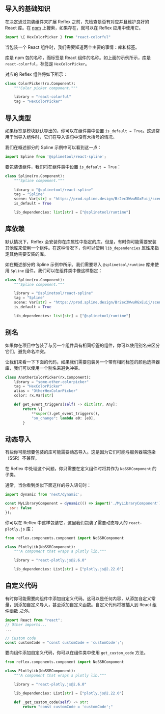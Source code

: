 ## 导入的基础知识

在决定通过包装组件来扩展 Reflex 之前，先检查是否有对应并且维护良好的 React 库。在 [npm](https://www.npmjs.com/) 上搜索，如果存在，就可以在 Reflex 应用中使用它。

```javascript 
import \{ HexColorPicker } from "react-colorful"
```

当包装一个 React 组件时，我们需要知道两个主要的事情：库和标签。

库是 npm 包的名称，而标签是 React 组件的名称。如上面的示例所示，库是 `react-colorful`，标签是 `HexColorPicker`。

对应的 Reflex 组件将如下所示：

```python
class ColorPicker(rx.Component):
    """Color picker component."""

    library = "react-colorful"
    tag = "HexColorPicker"
```

## 导入类型

如果标签是模块默认导出的，你可以在组件类中设置 `is_default = True`。这通常用于当导入组件时，它们在导入语句中没有大括号的情况。

我们在概述部分的 Spline 示例中可以看到这一点：

```javascript
import Spline from '@splinetool/react-spline';
```

要包装该组件，我们将在组件类中设置 `is_default = True`：

```python
class Spline(rx.Component):
    """Spline component."""
 
    library = "@splinetool/react-spline"
    tag = "Spline"
    scene: Var[str] = "https://prod.spline.design/Br2ec3WwuRGxEuij/scene.splinecode"
    is_default = True

    lib_dependencies: list[str] = ["@splinetool/runtime"]
```

## 库依赖

默认情况下，Reflex 会安装你在库属性中指定的库。但是，有时你可能需要安装其他库来使用一个组件。在这种情况下，你可以使用 `lib_dependencies` 属性来指定其他需要安装的库。

如在概述部分的 Spline 示例中所示，我们需要导入 `@splinetool/runtime` 库来使用 `Spline` 组件。我们可以在组件类中像这样指定：

```python
class Spline(rx.Component):
    """Spline component."""

    library = "@splinetool/react-spline"
    tag = "Spline"
    scene: Var[str] = "https://prod.spline.design/Br2ec3WwuRGxEuij/scene.splinecode"
    is_default = True

    lib_dependencies: list[str] = ["@splinetool/runtime"]
```

## 别名

如果你在项目中包装了与另一个组件具有相同标签的组件，你可以使用别名来区分它们，避免命名冲突。

让我们来看一下下面的代码，如果我们需要包装另一个带有相同标签的颜色选择器库，我们可以使用一个别名来避免冲突。

```python
class AnotherColorPicker(rx.Component):
    library = "some-other-colorpicker"
    tag = "HexColorPicker"
    alias = "OtherHexColorPicker"
    color: rx.Var[str]

    def get_event_triggers(self) -> dict[str, Any]:
        return \{
            **super().get_event_triggers(),
            "on_change": lambda e0: [e0],
        }
```

## 动态导入

有些你可能想要包装的库可能需要动态导入。这是因为它们可能与服务器端渲染（SSR）不兼容。

在 Reflex 中处理这个问题，你只需要在定义组件时将其作为 `NoSSRComponent` 的子类。

通常，当你看到类似下面这样的导入语句时：

```javascript
import dynamic from 'next/dynamic';

const MyLibraryComponent = dynamic(() => import('./MyLibraryComponent'), {
  ssr: false
});
```

你可以在 Reflex 中这样包装它，这里我们包装了需要动态导入的 `react-plotly.js` 库：

```python
from reflex.components.component import NoSSRComponent

class PlotlyLib(NoSSRComponent):
    """A component that wraps a plotly lib."""

    library = "react-plotly.js@2.6.0"

    lib_dependencies: List[str] = ["plotly.js@2.22.0"]
```

## 自定义代码

有时你可能需要向组件中添加自定义代码。这可以是任何内容，从添加自定义常量，到添加自定义导入，甚至添加自定义函数。自定义代码将被插入到 React 组件函数 _之外_。

```javascript
import React from "react";
// Other imports...
...

// Custom code
const customCode = "const customCode = 'customCode';";
```

要向组件添加自定义代码，你可以在组件类中使用 `get_custom_code` 方法。

```python
from reflex.components.component import NoSSRComponent

class PlotlyLib(NoSSRComponent):
    """A component that wraps a plotly lib."""

    library = "react-plotly.js@2.6.0"

    lib_dependencies: List[str] = ["plotly.js@2.22.0"]

    def _get_custom_code(self) -> str:
        return "const customCode = 'customCode';"
```

